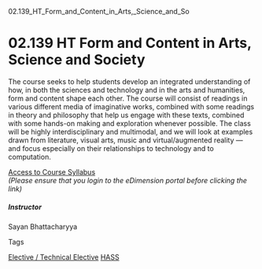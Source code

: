 02.139_HT_Form_and_Content_in_Arts,_Science_and_So



02.139 HT Form and Content in Arts, Science and Society
=======================================================

The course seeks to help students develop an integrated understanding of how, in both the sciences and technology and in the arts and humanities, form and content shape each other. The course will consist of readings in various different media of imaginative works, combined with some readings in theory and philosophy that help us engage with these texts, combined with some hands-on making and exploration whenever possible. The class will be highly interdisciplinary and multimodal, and we will look at examples drawn from literature, visual arts, music and virtual/augmented reality — and focus especially on their relationships to technology and to computation.



[Access to Course Syllabus](https://edimension.sutd.edu.sg/webapps/blackboard/execute/content/file?cmd=view&content_id=_125855_1&course_id=_941_1&launch_in_new=true)  
*(Please ensure that you login to the eDimension portal before clicking the link)*



##### **Instructor**



Sayan Bhattacharyya

Tags

[Elective / Technical Elective](/education/undergraduate/courses/?course-type=853)
[HASS](/education/undergraduate/courses/?pillar-cluster=56)

